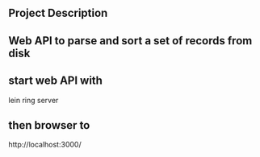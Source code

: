 ## Project Description
## Web API to parse and sort a set of records from disk

## start web API with
  lein ring server

## then browser to
  http://localhost:3000/